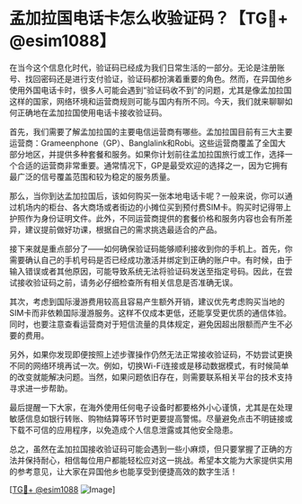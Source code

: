 # 孟加拉国电话卡怎么收验证码？【TG💪+ @esim1088】

在当今这个信息化时代，验证码已经成为我们日常生活的一部分。无论是注册账号、找回密码还是进行支付验证，验证码都扮演着重要的角色。然而，在异国他乡使用外国电话卡时，很多人可能会遇到“验证码收不到”的问题，尤其是像孟加拉国这样的国家，网络环境和运营商规则可能与国内有所不同。今天，我们就来聊聊如何正确地在孟加拉国使用电话卡接收验证码。

首先，我们需要了解孟加拉国的主要电信运营商有哪些。孟加拉国目前有三大主要运营商：Grameenphone（GP）、Banglalink和Robi。这些运营商覆盖了全国大部分地区，并提供多种套餐和服务。如果你计划前往孟加拉国旅行或工作，选择一个合适的运营商非常重要。通常情况下，GP是最受欢迎的选择之一，因为它拥有最广泛的信号覆盖范围和较为稳定的服务质量。

那么，当你到达孟加拉国后，该如何购买一张本地电话卡呢？一般来说，你可以通过机场内的柜台、各大商场或者街边的小摊位买到预付费SIM卡。购买时记得带上护照作为身份证明文件。此外，不同运营商提供的套餐价格和服务内容也会有所差异，建议提前做好功课，根据自己的需求挑选最适合的产品。

接下来就是重点部分了——如何确保验证码能够顺利接收到你的手机上。首先，你需要确认自己的手机号码是否已经成功激活并绑定到正确的账户中。有时候，由于输入错误或者其他原因，可能导致系统无法将验证码发送至指定号码。因此，在尝试接收验证码之前，请务必仔细检查所有相关信息是否准确无误。

其次，考虑到国际漫游费用较高且容易产生额外开销，建议优先考虑购买当地的SIM卡而非依赖国际漫游服务。这样不仅成本更低，还能享受更优质的通信体验。同时，也要注意查看运营商对于短信流量的具体规定，避免因超出限额而产生不必要的费用。

另外，如果你发现即便按照上述步骤操作仍然无法正常接收验证码，不妨尝试更换不同的网络环境再试一次。例如，切换Wi-Fi连接或是移动数据模式，有时候简单的改变就能解决问题。当然，如果问题依旧存在，则需要联系相关平台的技术支持寻求进一步帮助。

最后提醒一下大家，在海外使用任何电子设备时都要格外小心谨慎，尤其是在处理敏感信息如银行转账、购物结算等环节时更要提高警惕。尽量避免点击不明链接或下载不可信的应用程序，以免造成个人信息泄露或其他安全隐患。

总之，虽然在孟加拉国接收验证码可能会遇到一些小麻烦，但只要掌握了正确的方法并保持耐心，相信每位用户都能轻松应对这一挑战。希望本文能为大家提供实用的参考意见，让大家在异国他乡也能享受到便捷高效的数字生活！

[[TG💪+ @esim1088](https://t.me/s/esim1088) ![Image](https://i.postimg.cc/4NQfJmqS/Snipaste-2025-05-13-00-14-12.png)]